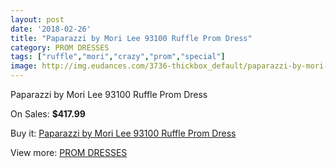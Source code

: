 ```yaml
---
layout: post
date: '2018-02-26'
title: "Paparazzi by Mori Lee 93100 Ruffle Prom Dress"
category: PROM DRESSES
tags: ["ruffle","mori","crazy","prom","special"]
image: http://img.eudances.com/3736-thickbox_default/paparazzi-by-mori-lee-93100-ruffle-prom-dress.jpg
---
```

Paparazzi by Mori Lee 93100 Ruffle Prom Dress

On Sales: **$417.99**
<a href="https://www.eudances.com/en/prom-dresses/1244-paparazzi-by-mori-lee-93100-ruffle-prom-dress.html"><amp-img layout="responsive" width="600" height="600" src="//img.eudances.com/3736-thickbox_default/paparazzi-by-mori-lee-93100-ruffle-prom-dress.jpg" alt="Paparazzi by Mori Lee 93100 Ruffle Prom Dress 0" /></a>
<a href="https://www.eudances.com/en/prom-dresses/1244-paparazzi-by-mori-lee-93100-ruffle-prom-dress.html"><amp-img layout="responsive" width="600" height="600" src="//img.eudances.com/3737-thickbox_default/paparazzi-by-mori-lee-93100-ruffle-prom-dress.jpg" alt="Paparazzi by Mori Lee 93100 Ruffle Prom Dress 1" /></a>

Buy it: [Paparazzi by Mori Lee 93100 Ruffle Prom Dress](https://www.eudances.com/en/prom-dresses/1244-paparazzi-by-mori-lee-93100-ruffle-prom-dress.html "Paparazzi by Mori Lee 93100 Ruffle Prom Dress")

View more: [PROM DRESSES](https://www.eudances.com/en/13-prom-dresses "PROM DRESSES")